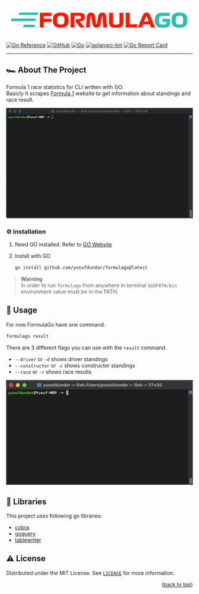 ![FormulaGo Logo](assets/formulago_logo.png "FormulaGo")

[![Go Reference](https://pkg.go.dev/badge/github.com/yusufdundar/formulago.svg)](https://pkg.go.dev/github.com/yusufdundar/formulago)
[![GitHub](https://img.shields.io/github/license/yusufdundar/formulago?label=license)](./LICENSE)
[![Go](https://github.com/yusufdundar/formulago/actions/workflows/go.yml/badge.svg)](https://github.com/yusufdundar/formulago/actions/workflows/go.yml)
[![golangci-lint](https://github.com/yusufdundar/formulago/actions/workflows/golangci-lint.yml/badge.svg)](https://github.com/yusufdundar/formulago/actions/workflows/golangci-lint.yml)
[![Go Report Card](https://goreportcard.com/badge/github.com/yusufdundar/formulago)](https://goreportcard.com/report/github.com/yusufdundar/formulago)

---

## 🏎  About The Project

Formula 1 race statistics for CLI written with GO.\
Basicly It scrapes [Formula 1](https://formula1.com) website to get information about standings and race result.

![FormulaGo gif](assets/formulago_driver.gif "FormulaGo gif")

### ⚙️ Installation

1. Need GO installed. Refer to [GO Website](https://go.dev/dl/)

2. Install with GO

   ```sh
   go install github.com/yusufdundar/formulago@latest
   ```

> **Warning**\
> In order to run `formulago` from anywhere in terminal `$GOPATH/bin` environment value must be in the PATH.

## 🏁 Usage

For now FormulaGo have one command.

   ```sh
   formulago result
   ```

There are 3 different flags you can use with the `result` command.

* `--driver` or `-d` shows driver standings
* `--constructor` or `-c` shows constructor standings
* `--race` or `-r` shows race results

![Formulago help gif](assets/formulago_help.gif "Formula help gif")

## 📖 Libraries

This project uses following go libraries:

* [cobra](https://github.com/spf13/cobra)
* [goquery](https://github.com/PuerkitoBio/goquery)
* [tablewriter](https://github.com/olekukonko/tablewriter)

## ⚠️ License

Distributed under the MIT License. See [`LICENSE`](./LICENSE) for more information.

<p align="right">(<a href="#top">back to top</a>)</p>
